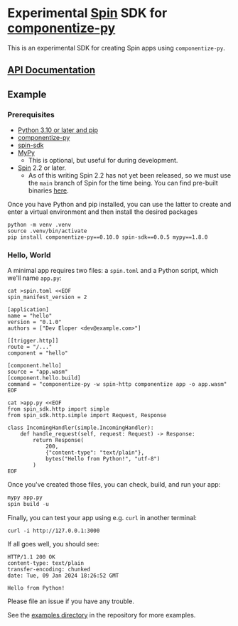 # Experimental [Spin](https://github.com/fermyon/spin) SDK for [componentize-py](https://pypi.org/project/componentize-py/)

This is an experimental SDK for creating Spin apps using `componentize-py`.

## [API Documentation](https://dicej.github.io/experimental-spin-python-sdk/index.html)

## Example

### Prerequisites

- [Python 3.10 or later and pip](https://www.python.org/downloads/)
- [componentize-py](https://pypi.org/project/componentize-py/)
- [spin-sdk](https://pypi.org/project/spin-sdk/)
- [MyPy](https://pypi.org/project/mypy/)
    - This is optional, but useful for during development.
- [Spin](https://github.com/fermyon/spin) 2.2 or later.
    - As of this writing Spin 2.2 has not yet been released, so we must use the `main` branch of Spin for the time being. You can find pre-built binaries [here](https://github.com/fermyon/spin/releases/tag/canary).

Once you have Python and pip installed, you can use the latter to create and
enter a virtual environment and then install the desired packages

```
python -m venv .venv
source .venv/bin/activate
pip install componentize-py==0.10.0 spin-sdk==0.0.5 mypy==1.8.0
```

### Hello, World

A minimal app requires two files: a `spin.toml` and a Python script, which we'll name `app.py`:

```
cat >spin.toml <<EOF
spin_manifest_version = 2

[application]
name = "hello"
version = "0.1.0"
authors = ["Dev Eloper <dev@example.com>"]

[[trigger.http]]
route = "/..."
component = "hello"

[component.hello]
source = "app.wasm"
[component.hello.build]
command = "componentize-py -w spin-http componentize app -o app.wasm"
EOF
```

```
cat >app.py <<EOF
from spin_sdk.http import simple
from spin_sdk.http.simple import Request, Response

class IncomingHandler(simple.IncomingHandler):
    def handle_request(self, request: Request) -> Response:
        return Response(
            200,
            {"content-type": "text/plain"},
            bytes("Hello from Python!", "utf-8")
        )
EOF
```

Once you've created those files, you can check, build, and run your app:

```.py
mypy app.py
spin build -u
```

Finally, you can test your app using e.g. `curl` in another terminal:

```
curl -i http://127.0.0.1:3000
```

If all goes well, you should see:

```
HTTP/1.1 200 OK
content-type: text/plain
transfer-encoding: chunked
date: Tue, 09 Jan 2024 18:26:52 GMT

Hello from Python!
```

Please file an issue if you have any trouble.

See the [examples directory](https://github.com/dicej/experimental-spin-python-sdk/tree/main/examples) in the repository for more examples.
